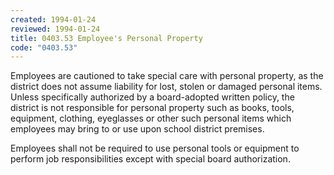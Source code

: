 ```yaml
---
created: 1994-01-24
reviewed: 1994-01-24
title: 0403.53 Employee's Personal Property
code: "0403.53"
---
```


Employees are cautioned to take special care with personal property, as the district does not assume liability for lost, stolen or damaged personal items. Unless specifically authorized by a board-adopted written policy, the district is not responsible for personal property such as books, tools, equipment, clothing, eyeglasses or other such personal items which employees may bring to or use upon school district premises.

Employees shall not be required to use personal tools or equipment to perform job responsibilities except with special board authorization.
